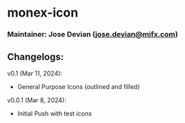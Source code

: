 # monex-icon

### Maintainer: Jose Devian (jose.devian@mifx.com)

## Changelogs:

v0.1 (Mar 11, 2024):
- General Purpose Icons (outlined and filled)

v0.0.1 (Mar 8, 2024):
- Initial Push with test icons
